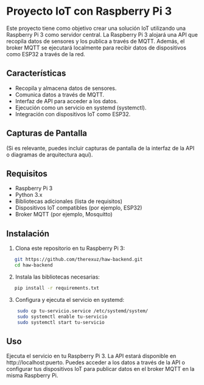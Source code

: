 # Proyecto IoT con Raspberry Pi 3

Este proyecto tiene como objetivo crear una solución IoT utilizando una Raspberry Pi 3 como servidor central. La Raspberry Pi 3 alojará una API que recopila datos de sensores y los publica a través de MQTT. Además, el broker MQTT se ejecutará localmente para recibir datos de dispositivos como ESP32 a través de la red.

## Características

- Recopila y almacena datos de sensores.
- Comunica datos a través de MQTT.
- Interfaz de API para acceder a los datos.
- Ejecución como un servicio en systemd (systemctl).
- Integración con dispositivos IoT como ESP32.

## Capturas de Pantalla

(Si es relevante, puedes incluir capturas de pantalla de la interfaz de la API o diagramas de arquitectura aquí).

## Requisitos

- Raspberry Pi 3
- Python 3.x
- Bibliotecas adicionales (lista de requisitos)
- Dispositivos IoT compatibles (por ejemplo, ESP32)
- Broker MQTT (por ejemplo, Mosquitto)

## Instalación

1. Clona este repositorio en tu Raspberry Pi 3:

```bash
   git https://github.com/therexuz/haw-backend.git
   cd haw-backend
```

2. Instala las bibliotecas necesarias:

```bash
   pip install -r requirements.txt
```

3. Configura y ejecuta el servicio en systemd:

```bash
    sudo cp tu-servicio.service /etc/systemd/system/
    sudo systemctl enable tu-servicio
    sudo systemctl start tu-servicio
```

## Uso

Ejecuta el servicio en tu Raspberry Pi 3. La API estará disponible en http://localhost:puerto. Puedes acceder a los datos a través de la API o configurar tus dispositivos IoT para publicar datos en el broker MQTT en la misma Raspberry Pi.